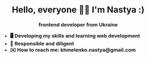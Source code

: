 <h1 align="center">Hello, everyone 👋🏼 I'm Nastya :)</h1>
<h3 align="center">frontend developer from Ukraine </h>

<ul align="left">
<li>🖥 Developing my skills and learning web development</li>
<li>📌 Responsible and diligent</li>
<li>✉️ How to reach me: khmelenko.nastya@gmail.com</li>
  
</ul>
